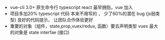   - vue-cli 3.0+  原生命令行 typescript 
  react 最早拥抱，vue 加入 
  - 项目多加20% typescript 代码 本来不用写的 ，
  少了60%的潜在 bug (js弱类型) 良好的代码提示，
  让团队合作体验更好 
  - 重要的对象（组件，state,prop,vuex/redux, 函数）要去声明类型 
  vuex 最大的对象是 state 
  interfae (接口)  